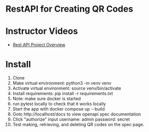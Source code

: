 # RestAPI for Creating QR Codes

# Instructor Videos
* [Rest API Project Overview](https://youtu.be/xEcBKSSXxhQ)

# Install
1. Clone
2. Make virtual environment:  python3 -m venv venv
3. Activate virtual environment: source venv/bin/activate
4. Install requirements: pip install -r requirements.txt
5. Note: make sure docker is started
6. run pytest locally to check that it works locally
7. Start the app with docker compose up --build
8. Goto http://localhost/docs to view openapi spec documentation
9. Click "authorize" input username: admin password: secret
10. Test making,  retrieving, and deleting QR codes on the spec page.
